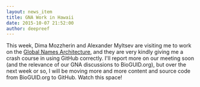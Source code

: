 ```yaml
---
layout: news_item
title: GNA Work in Hawaii
date: 2015-10-07 21:52:00
author: deepreef
---
```


This week, Dima Mozzherin and Alexander Myltsev are visiting me to work on the [Global Names Architecture], and they are very kindly giving me a crash course in using GitHub correctly. I'll report more on our meeting soon (and the relevance of our GNA discussions to BioGUID.org), but over the next week or so, I will be moving more and more content and source code from BioGUID.org to GitHub. Watch this space!

[Global Names Architecture]: http://globalnames.org